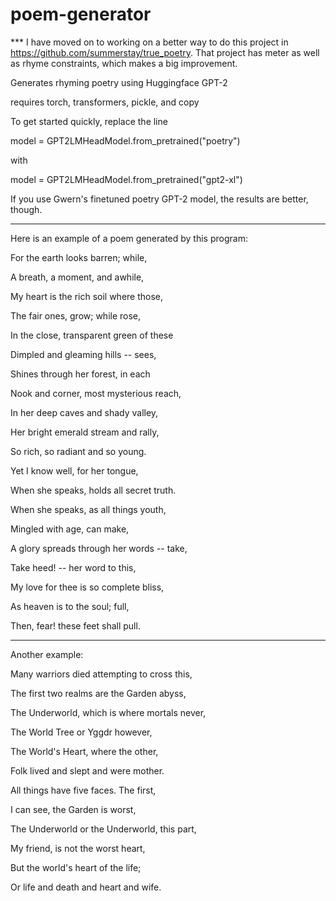 # poem-generator

*** I have moved on to working on a better way to do this project in https://github.com/summerstay/true_poetry. That project has meter as well as rhyme constraints, which makes a big improvement.

Generates rhyming poetry using Huggingface GPT-2

requires torch, transformers, pickle, and copy

To get started quickly, replace the line 

model = GPT2LMHeadModel.from_pretrained("poetry")

with

model = GPT2LMHeadModel.from_pretrained("gpt2-xl")

If you use Gwern's finetuned poetry GPT-2 model, the results are better, though.

-----------------------------------------------------------

Here is an example of a poem generated by this program:

 For the earth looks barren; while,
 
A breath, a moment, and awhile,

My heart is the rich soil where those,

The fair ones, grow; while rose,

In the close, transparent green of these

Dimpled and gleaming hills -- sees,

Shines through her forest, in each

Nook and corner, most mysterious reach,

In her deep caves and shady valley,

Her bright emerald stream and rally,

So rich, so radiant and so young.

Yet I know well, for her tongue,

When she speaks, holds all secret truth.

When she speaks, as all things youth,

Mingled with age, can make,

A glory spreads through her words -- take,

Take heed! -- her word to this,

My love for thee is so complete bliss,

As heaven is to the soul; full,

Then, fear! these feet shall pull.

---------------------------------------

Another example:

 Many warriors died attempting to cross this,
 
The first two realms are the Garden abyss,

The Underworld, which is where mortals never,

The World Tree or Yggdr however,

The World's Heart, where the other,

Folk lived and slept and were mother.

All things have five faces. The first,

I can see, the Garden is worst,

The Underworld or the Underworld, this part,

My friend, is not the worst heart,

But the world's heart of the life;

Or life and death and heart and wife.
